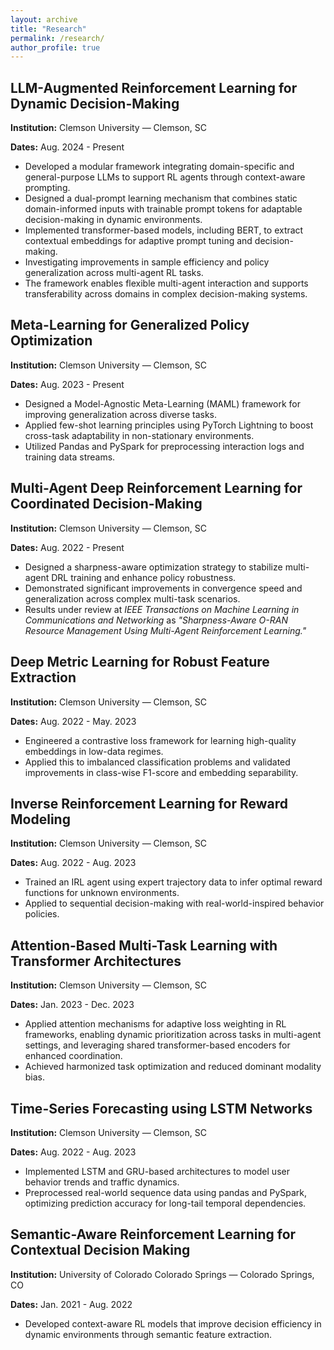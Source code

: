 ```yaml
---
layout: archive
title: "Research"
permalink: /research/
author_profile: true
---
```


## LLM-Augmented Reinforcement Learning for Dynamic Decision-Making

**Institution:** Clemson University — Clemson, SC

**Dates:** Aug. 2024 - Present

- Developed a modular framework integrating domain-specific and general-purpose LLMs to support RL agents through context-aware prompting.
- Designed a dual-prompt learning mechanism that combines static domain-informed inputs with trainable prompt tokens for adaptable decision-making in dynamic environments.
- Implemented transformer-based models, including BERT, to extract contextual embeddings for adaptive prompt tuning and decision-making.
- Investigating improvements in sample efficiency and policy generalization across multi-agent RL tasks.
- The framework enables flexible multi-agent interaction and supports transferability across domains in complex decision-making systems.

## Meta-Learning for Generalized Policy Optimization

**Institution:** Clemson University — Clemson, SC

**Dates:** Aug. 2023 - Present

- Designed a Model-Agnostic Meta-Learning (MAML) framework for improving generalization across diverse tasks.
- Applied few-shot learning principles using PyTorch Lightning to boost cross-task adaptability in non-stationary environments.
- Utilized Pandas and PySpark for preprocessing interaction logs and training data streams.

## Multi-Agent Deep Reinforcement Learning for Coordinated Decision-Making

**Institution:** Clemson University — Clemson, SC

**Dates:** Aug. 2022 - Present

- Designed a sharpness-aware optimization strategy to stabilize multi-agent DRL training and enhance policy robustness.
- Demonstrated significant improvements in convergence speed and generalization across complex multi-task scenarios.
- Results under review at *IEEE Transactions on Machine Learning in Communications and Networking* as *"Sharpness-Aware O-RAN Resource Management Using Multi-Agent Reinforcement Learning."*

## Deep Metric Learning for Robust Feature Extraction

**Institution:** Clemson University — Clemson, SC

**Dates:** Aug. 2022 - May. 2023

- Engineered a contrastive loss framework for learning high-quality embeddings in low-data regimes.
- Applied this to imbalanced classification problems and validated improvements in class-wise F1-score and embedding separability.

## Inverse Reinforcement Learning for Reward Modeling

**Institution:** Clemson University — Clemson, SC

**Dates:** Aug. 2022 - Aug. 2023

- Trained an IRL agent using expert trajectory data to infer optimal reward functions for unknown environments.
- Applied to sequential decision-making with real-world-inspired behavior policies.

## Attention-Based Multi-Task Learning with Transformer Architectures

**Institution:** Clemson University — Clemson, SC

**Dates:** Jan. 2023 - Dec. 2023

- Applied attention mechanisms for adaptive loss weighting in RL frameworks, enabling dynamic prioritization across tasks in multi-agent settings, and leveraging shared transformer-based encoders for enhanced coordination.
- Achieved harmonized task optimization and reduced dominant modality bias.

## Time-Series Forecasting using LSTM Networks

**Institution:** Clemson University — Clemson, SC

**Dates:** Aug. 2022 - Aug. 2023

- Implemented LSTM and GRU-based architectures to model user behavior trends and traffic dynamics.
- Preprocessed real-world sequence data using pandas and PySpark, optimizing prediction accuracy for long-tail temporal dependencies.

## Semantic-Aware Reinforcement Learning for Contextual Decision Making

**Institution:** University of Colorado Colorado Springs — Colorado Springs, CO

**Dates:** Jan. 2021 - Aug. 2022

- Developed context-aware RL models that improve decision efficiency in dynamic environments through semantic feature extraction.
